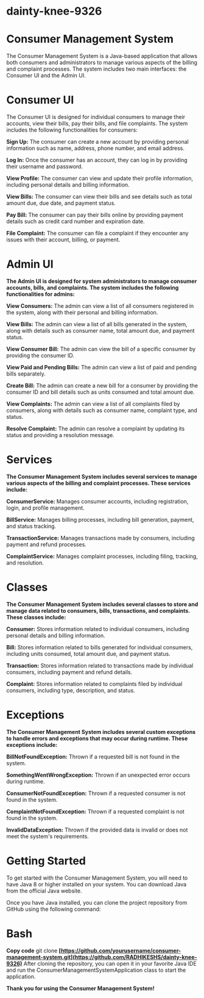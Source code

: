 # dainty-knee-9326

# Consumer Management System
The Consumer Management System is a Java-based application that allows both consumers and administrators to manage various aspects of the billing and complaint processes. The system includes two main interfaces: the Consumer UI and the Admin UI.

# Consumer UI
The Consumer UI is designed for individual consumers to manage their accounts, view their bills, pay their bills, and file complaints. The system includes the following functionalities for consumers:

**Sign Up:** The consumer can create a new account by providing personal information such as name, address, phone number, and email address.

**Log In:** Once the consumer has an account, they can log in by providing their username and password.

**View Profile:** The consumer can view and update their profile information, including personal details and billing information.

**View Bills:** The consumer can view their bills and see details such as total amount due, due date, and payment status.

**Pay Bill:** The consumer can pay their bills online by providing payment details such as credit card number and expiration date.

**File Complaint:** The consumer can file a complaint if they encounter any issues with their account, billing, or payment.

# Admin UI
**The Admin UI is designed for system administrators to manage consumer accounts, bills, and complaints. The system includes the following functionalities for admins:**

**View Consumers:** The admin can view a list of all consumers registered in the system, along with their personal and billing information.

**View Bills:** The admin can view a list of all bills generated in the system, along with details such as consumer name, total amount due, and payment status.

**View Consumer Bill:** The admin can view the bill of a specific consumer by providing the consumer ID.

**View Paid and Pending Bills:** The admin can view a list of paid and pending bills separately.

**Create Bill:** The admin can create a new bill for a consumer by providing the consumer ID and bill details such as units consumed and total amount due.

**View Complaints:** The admin can view a list of all complaints filed by consumers, along with details such as consumer name, complaint type, and status.

**Resolve Complaint:** The admin can resolve a complaint by updating its status and providing a resolution message.

# Services
**The Consumer Management System includes several services to manage various aspects of the billing and complaint processes. These services include:**

**ConsumerService:** Manages consumer accounts, including registration, login, and profile management.

**BillService:** Manages billing processes, including bill generation, payment, and status tracking.

**TransactionService:** Manages transactions made by consumers, including payment and refund processes.

**ComplaintService:** Manages complaint processes, including filing, tracking, and resolution.

# Classes
**The Consumer Management System includes several classes to store and manage data related to consumers, bills, transactions, and complaints. These classes include:**

**Consumer:** Stores information related to individual consumers, including personal details and billing information.

**Bill:** Stores information related to bills generated for individual consumers, including units consumed, total amount due, and payment status.

**Transaction:** Stores information related to transactions made by individual consumers, including payment and refund details.

**Complaint:** Stores information related to complaints filed by individual consumers, including type, description, and status.

# Exceptions
**The Consumer Management System includes several custom exceptions to handle errors and exceptions that may occur during runtime. These exceptions include:**

**BillNotFoundException:** Thrown if a requested bill is not found in the system.

**SomethingWentWrongException:** Thrown if an unexpected error occurs during runtime.

**ConsumerNotFoundException:** Thrown if a requested consumer is not found in the system.

**ComplaintNotFoundException:** Thrown if a requested complaint is not found in the system.

**InvalidDataException:** Thrown if the provided data is invalid or does not meet the system's requirements.

# Getting Started
To get started with the Consumer Management System, you will need to have Java 8 or higher installed on your system. You can download Java from the official Java website.

Once you have Java installed, you can clone the project repository from GitHub using the following command:

# Bash
**Copy code**
git clone **[https://github.com/yourusername/consumer-management-system.git](https://github.com/RADHIKESHS/dainty-knee-9326)**
After cloning the repository, you can open it in your favorite Java IDE and run the ConsumerManagementSystemApplication class to start the application.


**Thank you for using the Consumer Management System!**

